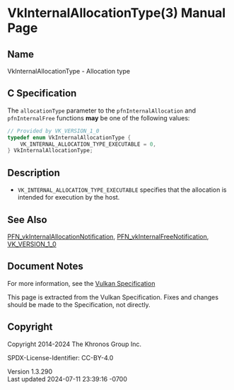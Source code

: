 # VkInternalAllocationType(3) Manual Page

## Name

VkInternalAllocationType - Allocation type



## <a href="#_c_specification" class="anchor"></a>C Specification

The `allocationType` parameter to the `pfnInternalAllocation` and
`pfnInternalFree` functions **may** be one of the following values:

``` c
// Provided by VK_VERSION_1_0
typedef enum VkInternalAllocationType {
    VK_INTERNAL_ALLOCATION_TYPE_EXECUTABLE = 0,
} VkInternalAllocationType;
```

## <a href="#_description" class="anchor"></a>Description

- `VK_INTERNAL_ALLOCATION_TYPE_EXECUTABLE` specifies that the allocation
  is intended for execution by the host.

## <a href="#_see_also" class="anchor"></a>See Also

[PFN_vkInternalAllocationNotification](https://registry.khronos.org/vulkan/specs/1.3-extensions/man/html/PFN_vkInternalAllocationNotification.html),
[PFN_vkInternalFreeNotification](https://registry.khronos.org/vulkan/specs/1.3-extensions/man/html/PFN_vkInternalFreeNotification.html),
[VK_VERSION_1_0](https://registry.khronos.org/vulkan/specs/1.3-extensions/man/html/VK_VERSION_1_0.html)

## <a href="#_document_notes" class="anchor"></a>Document Notes

For more information, see the <a
href="https://registry.khronos.org/vulkan/specs/1.3-extensions/html/vkspec.html#VkInternalAllocationType"
target="_blank" rel="noopener">Vulkan Specification</a>

This page is extracted from the Vulkan Specification. Fixes and changes
should be made to the Specification, not directly.

## <a href="#_copyright" class="anchor"></a>Copyright

Copyright 2014-2024 The Khronos Group Inc.

SPDX-License-Identifier: CC-BY-4.0

Version 1.3.290  
Last updated 2024-07-11 23:39:16 -0700
